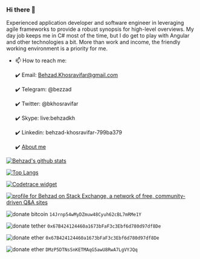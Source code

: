 ### Hi there 👋

Experienced application developer and software engineer in leveraging agile frameworks to provide a robust synopsis for high-level overviews. My day job keeps me in C# most of the time, but I do get to play with Angular and other technologies a bit. More than work and income, the friendly working environment is a priority for me.

+ 📫 How to reach me: 

  :heavy_check_mark: Email: Behzad.Khosravifar@gmail.com
  
  :heavy_check_mark: Telegram: @bezzad
  
  :heavy_check_mark: Twitter: @bkhosravifar
  
  :heavy_check_mark: Skype: live:behzadkh
  
  :heavy_check_mark: Linkedin: behzad-khosravifar-799ba379
  
  :heavy_check_mark: [About me](https://bezzad.github.io/)


[![Behzad's github stats](https://github-readme-stats.vercel.app/api?username=bezzad&show_icons=true&count_private=true&include_all_commits=true&theme=radical)](https://github.com/bezzad)


[![Top Langs](https://github-readme-stats.vercel.app/api/top-langs/?username=bezzad&langs_count=8&layout=compact&theme=radical)](https://github.com/bezzad/)
   
   
[![Codetrace widget](https://codetrace.com/widget/bezzad)](https://codetrace.com/users/bezzad)


[![profile for Behzad on Stack Exchange, a network of free, community-driven Q&amp;A sites](https://stackexchange.com/users/flair/4086707.png)](https://stackexchange.com/users/4086707)


![donate bitcoin](https://img.shields.io/badge/donate-Bitcoin-gold.svg) `14Jrnp54wMyDZmuw48Cyuh62cBL7mRMe1Y`

![donate tether](https://img.shields.io/badge/donate-Tether-green.svg) `0x67B424124460a1673bFaF3c3Ebf6d780d97df8De`

![donate ether](https://img.shields.io/badge/donate-Ether-slategray.svg) `0x67B424124460a1673bFaF3c3Ebf6d780d97df8De`

![donate ether](https://img.shields.io/badge/donate-Dogecoin-gold.svg) `DMzP5DTNsSnKETMAqG5awU8RwA7LgVYJQq`
